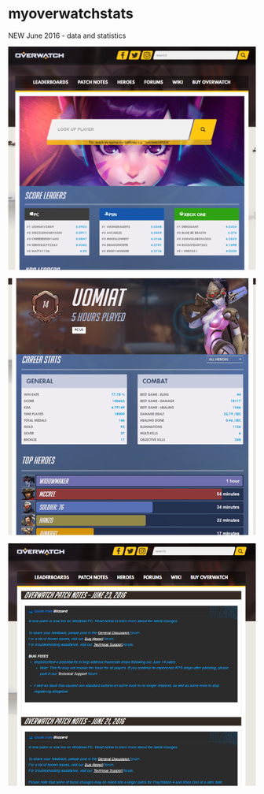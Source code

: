 # myoverwatchstats
NEW June 2016 - data and statistics

![Picture](https://github.com/codeNovels/myoverwatchstats/blob/master/overwatch/content/images/Leaderboard.PNG) 

![Picture](https://github.com/codeNovels/myoverwatchstats/blob/master/overwatch/content/images/myStats.PNG) 

![Picture](https://github.com/codeNovels/myoverwatchstats/blob/master/overwatch/content/images/patchNotes.PNG) 
